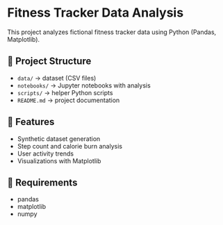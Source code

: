 # Fitness Tracker Data Analysis

This project analyzes fictional fitness tracker data using Python (Pandas, Matplotlib).

## 📂 Project Structure
- `data/` → dataset (CSV files)
- `notebooks/` → Jupyter notebooks with analysis
- `scripts/` → helper Python scripts
- `README.md` → project documentation

## 🚀 Features
- Synthetic dataset generation
- Step count and calorie burn analysis
- User activity trends
- Visualizations with Matplotlib

## 🔧 Requirements
- pandas
- matplotlib
- numpy
